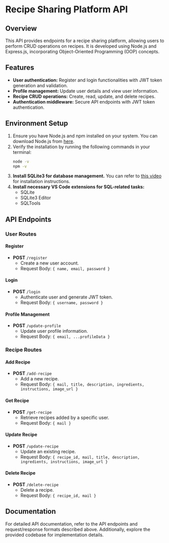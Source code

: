 # Recipe Sharing Platform API

## Overview

This API provides endpoints for a recipe sharing platform, allowing users to perform CRUD operations on recipes. It is developed using Node.js and Express.js, incorporating Object-Oriented Programming (OOP) concepts.

## Features

- **User authentication:** Register and login functionalities with JWT token generation and validation.
- **Profile management:** Update user details and view user information.
- **Recipe CRUD operations:** Create, read, update, and delete recipes.
- **Authentication middleware:** Secure API endpoints with JWT token authentication.

## Environment Setup

1. Ensure you have Node.js and npm installed on your system. You can download Node.js from [here](https://nodejs.org).
2. Verify the installation by running the following commands in your terminal:
   ```bash
   node -v
   npm -v
3. **Install SQLite3 for database management.** You can refer to [this video](https://www.youtube.com/watch?v=L3FwRRx6bqo) for installation instructions.
4. **Install necessary VS Code extensions for SQL-related tasks:**
   - SQLite
   - SQLite3 Editor
   - SQLTools



## API Endpoints

### User Routes

#### Register
- **POST** `/register`
  - Create a new user account.
  - Request Body: `{ name, email, password }`

#### Login
- **POST** `/login`
  - Authenticate user and generate JWT token.
  - Request Body: `{ username, password }`

#### Profile Management
- **POST** `/update-profile`
  - Update user profile information.
  - Request Body: `{ email, ...profileData }`

### Recipe Routes

#### Add Recipe
- **POST** `/add-recipe`
  - Add a new recipe.
  - Request Body: `{ mail, title, description, ingredients, instructions, image_url }`

#### Get Recipe
- **POST** `/get-recipe`
  - Retrieve recipes added by a specific user.
  - Request Body: `{ mail }`

#### Update Recipe
- **POST** `/update-recipe`
  - Update an existing recipe.
  - Request Body: `{ recipe_id, mail, title, description, ingredients, instructions, image_url }`

#### Delete Recipe
- **POST** `/delete-recipe`
  - Delete a recipe.
  - Request Body: `{ recipe_id, mail }`

## Documentation

For detailed API documentation, refer to the API endpoints and request/response formats described above. Additionally, explore the provided codebase for implementation details.
